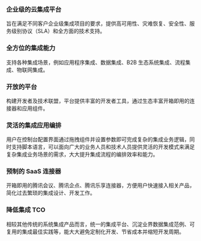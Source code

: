 ### 企业级的云集成平台
旨在满足不同客户企业级集成项目的要求，提供高可用性、灾难恢复、安全性、服务级别协议（SLA）和全方面的技术支持。

### 全方位的集成能力
支持各种集成场景，例如应用程序集成、数据集成、B2B 生态系统集成、流程集成、物联网集成。

### 开放的平台
构建开发者及技术联盟，平台提供丰富的开发者工具，通过生态丰富开箱即用的连接器和应用组件。

### 灵活的集成应用编排
用户在控制台配置界面通过拖拽组件并设置参数即可完成复杂的集成业务逻辑，同时支持脚本语言，可以面向广大的业务人员和技术人员提供灵活的开发模式来满足复杂集成业务场景的需求，大大提升集成流程的编排效率和能力。

### 预制的 SaaS 连接器
开箱即用的腾讯会议、腾讯企点、腾讯乐享连接器，方便用户快速接入相关产品，简化过去繁琐的集成设计、开发工作。

### 降低集成 TCO
相较其他传统的系统集成产品而言，统一的集成平台、沉淀业界数据集成范例、可复用的集成最佳实践等，能大大避免定制化开发、节省成本并缩短开发周期。
